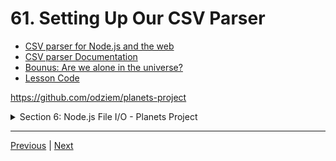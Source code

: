 # 61. Setting Up Our CSV Parser

-   [CSV parser for Node.js and the web](https://www.npmjs.com/package/csv-parse)
-   [CSV parser Documentation](https://csv.js.org/parse/)
-   [Bounus: Are we alone in the universe?](https://exoplanets.nasa.gov/search-for-life/can-we-find-life/)
-   [Lesson Code](https://github.com/odziem/planets-project)

https://github.com/odziem/planets-project

<details>
  <summary> Section 6: Node.js File I/O - Planets Project </summary>

  - [Codebase: planets-project](../src/s6_planets-project/)

</details>


---

[Previous](./60_Importing-Kepler-Space-Telescope-Data.md) | [Next](./62_Latest-Version-of-CSV-Parser.md)